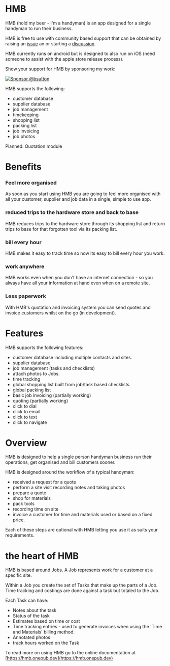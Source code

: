 # HMB

HMB (hold my beer - I'm a handyman) is an app designed for a single handyman to run their business.

HMB is free to use with community based support that can be obtained by raising an [issue](https://github.com/bsutton/hmb/issues) an or starting a [discussion](https://github.com/bsutton/hmb/discussions).

HMB currently runs on android but is designed to also run on iOS (need someone to assist with the apple store release process).


Show your support for HMB by sponsoring my work: 

<a href="https://github.com/sponsors/bsutton?o=esb" target="_blank">
  <img src="https://img.shields.io/badge/Sponsor-bsutton-orange" alt="Sponsor @bsutton" />
</a>

HMB supports the following:
* customer database
* supplier database
* job management
* timekeeping
* shopping list
* packing list
* job invoicing
* job photos

Planned:
Quotation module

# Benefits
### Feel more organised
As soon as you start using HMB you are going to feel more organised with all your customer, supplier and job data in a single, simple to use app.  

### reduced trips to the hardware store and back to base
HMB reduces trips to the hardware store through its shopping list and return trips to base for that forgotten tool via its packing list.

### bill every hour
HMB makes it easy to track time so now its easy to bill every hour you work.

### work anywhere
HMB works even when you don't have an internet connection - so you always have all your information at hand even when on a remote site.

### Less paperwork 
With HMB's quotation and invoicing system you can send quotes and invoice customers whilst on the go (in development).

# Features

HMB supports the following features:
* customer database including multiple contacts and sites.
* supplier database
* job management (tasks and checklists)
* attach photos to Jobs.
* time tracking
* global shopping list built from job/task based checklists.
* global packing list
* basic job invoicing (partially working)
* quoting (partially working)
* click to dial 
* click to email
* click to text 
* click to navigate

# Overview
HMB is designed to help a single person handyman business run their operations, get organised and bill customers sooner.

HMB is designed around the workflow of a typical handyman:
* received a request for a quote
* perform a site visit recording notes and taking photos
* prepare a quote
* shop for materials
* pack tools
* recording time on site
* invoice a customer for time and materials used or based on a fixed price.

Each of these steps are optional with HMB letting you use it as suits your requirements.

# the heart of HMB
HMB is based around Jobs. 
A Job represents work for a customer at a specific site.

Within a Job you create the set of Tasks that make up the parts of a Job.
Time tracking and costings are done against a task but totaled to the Job.

Each Task can have:
* Notes about the task
* Status of the task
* Estimates based on time or cost
* Time tracking entries - used to generate invoices when using the 'Time and Materials' billing method.
* Annotated photos
* track hours worked on the Task

To read more on using HMB go to the online documentation at [https://hmb.onepub.dev](https://hmb.onepub.dev)



